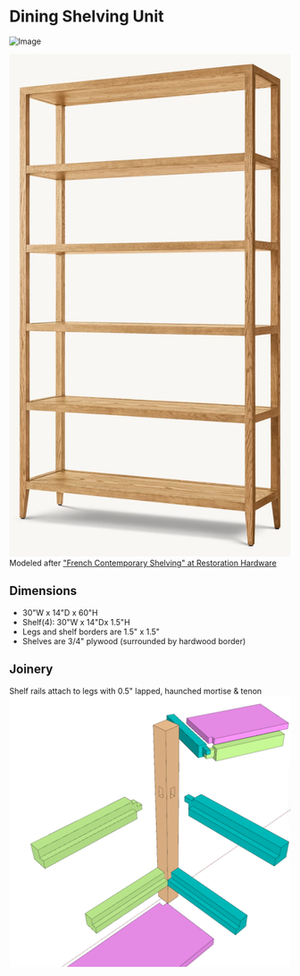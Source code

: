 # Dining Shelving Unit

![Image](https://media.restorationhardware.com/is/image/rhis/prod31210050_E615642127_TQ_CC_RHR?$PDP-IS-2000$)

![Image of French Contemporary Shelving from Restoration Hardware](/assets/images/prod31210050_E615642127_TQ_CC_RHR.png)
Modeled after ["French Contemporary Shelving" at Restoration Hardware](
https://rh.com/us/en/catalog/product/product.jsp?productId=prod31210050&swatch=1859012&layout=vertical)

## Dimensions
* 30"W x 14"D x 60"H
* Shelf(4): 30"W x 14"Dx 1.5"H
* Legs and shelf borders are 1.5" x 1.5"
* Shelves are 3/4" plywood (surrounded by hardwood border)

## Joinery
Shelf rails attach to legs with 0.5" lapped, haunched mortise & tenon
![Illustration of joinery showing the shelves meeting the legs](/assets/images/dsu-joinery.png)

